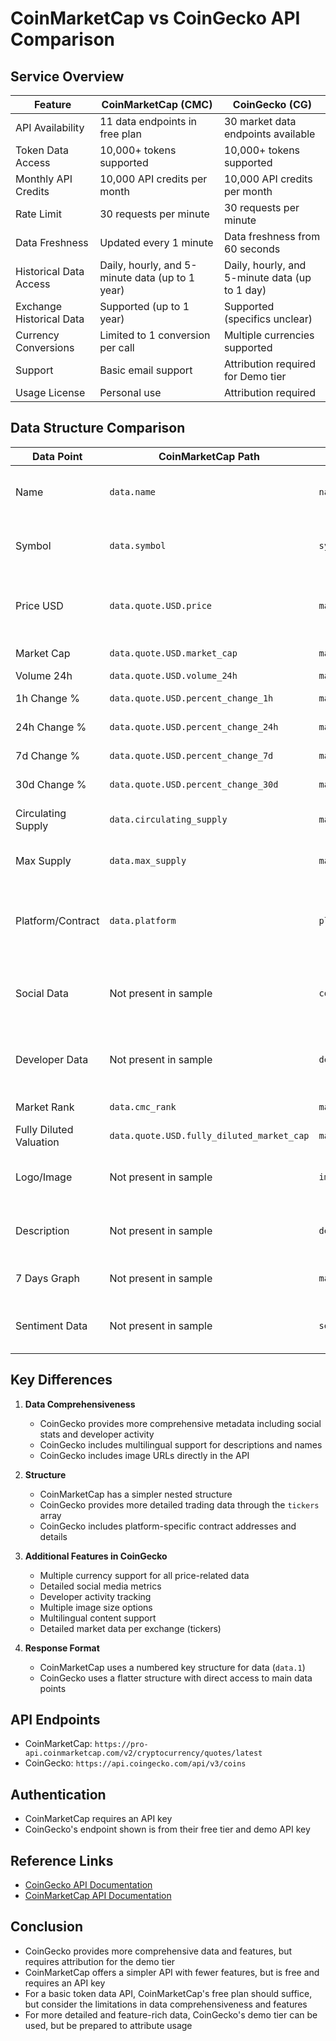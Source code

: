 # CoinMarketCap vs CoinGecko API Comparison

## Service Overview

| Feature                  | CoinMarketCap (CMC)                             | CoinGecko (CG)                                 |
| ------------------------ | ----------------------------------------------- | ---------------------------------------------- |
| API Availability         | 11 data endpoints in free plan                  | 30 market data endpoints available             |
| Token Data Access        | 10,000+ tokens supported                        | 10,000+ tokens supported                       |
| Monthly API Credits      | 10,000 API credits per month                    | 10,000 API credits per month                   |
| Rate Limit               | 30 requests per minute                          | 30 requests per minute                         |
| Data Freshness           | Updated every 1 minute                          | Data freshness from 60 seconds                 |
| Historical Data Access   | Daily, hourly, and 5-minute data (up to 1 year) | Daily, hourly, and 5-minute data (up to 1 day) |
| Exchange Historical Data | Supported (up to 1 year)                        | Supported (specifics unclear)                  |
| Currency Conversions     | Limited to 1 conversion per call                | Multiple currencies supported                  |
| Support                  | Basic email support                             | Attribution required for Demo tier             |
| Usage License            | Personal use                                    | Attribution required                           |

## Data Structure Comparison

| Data Point              | CoinMarketCap Path                        | CoinGecko Path                                            | Notes                                                   |
| ----------------------- | ----------------------------------------- | --------------------------------------------------------- | ------------------------------------------------------- |
| Name                    | `data.name`                               | `name`                                                    | Both provide direct access                              |
| Symbol                  | `data.symbol`                             | `symbol`                                                  | Both provide direct access                              |
| Price USD               | `data.quote.USD.price`                    | `market_data.current_price.usd`                           | CoinGecko provides prices in multiple currencies        |
| Market Cap              | `data.quote.USD.market_cap`               | `market_data.market_cap.usd`                              | Similar structure                                       |
| Volume 24h              | `data.quote.USD.volume_24h`               | `market_data.total_volume.usd`                            | Similar data                                            |
| 1h Change %             | `data.quote.USD.percent_change_1h`        | `market_data.price_change_percentage_1h_in_currency.usd`  | Similar format                                          |
| 24h Change %            | `data.quote.USD.percent_change_24h`       | `market_data.price_change_percentage_24h_in_currency.usd` | Similar format                                          |
| 7d Change %             | `data.quote.USD.percent_change_7d`        | `market_data.price_change_percentage_7d_in_currency.usd`  | Similar format                                          |
| 30d Change %            | `data.quote.USD.percent_change_30d`       | `market_data.price_change_percentage_30d_in_currency.usd` | Similar format                                          |
| Circulating Supply      | `data.circulating_supply`                 | `market_data.circulating_supply`                          | Direct access in both                                   |
| Max Supply              | `data.max_supply`                         | `market_data.max_supply`                                  | Direct access in both                                   |
| Platform/Contract       | `data.platform`                           | `platforms.solana`                                        | CoinGecko provides platform-specific contract addresses |
| Social Data             | Not present in sample                     | `community_data`                                          | CoinGecko provides additional social metrics            |
| Developer Data          | Not present in sample                     | `developer_data`                                          | CoinGecko provides developer activity metrics           |
| Market Rank             | `data.cmc_rank`                           | `market_cap_rank`                                         | Similar concept                                         |
| Fully Diluted Valuation | `data.quote.USD.fully_diluted_market_cap` | `market_data.fully_diluted_valuation.usd`                 | Similar concept                                         |
| Logo/Image              | Not present in sample                     | `image.large/small/thumb`                                 | CoinGecko provides multiple image sizes                 |
| Description             | Not present in sample                     | `description.en`                                          | CoinGecko provides multilingual descriptions            |
| 7 Days Graph            | Not present in sample                     | `market_data.sparkline_7d.price`                          | CoinGecko provides 7 days graph                         |
| Sentiment Data          | Not present in sample                     | `sentiment_votes_up_percentage`                           | CoinGecko provides sentiment data                       |

## Key Differences

1. **Data Comprehensiveness**

    - CoinGecko provides more comprehensive metadata including social stats and developer activity
    - CoinGecko includes multilingual support for descriptions and names
    - CoinGecko includes image URLs directly in the API

2. **Structure**

    - CoinMarketCap has a simpler nested structure
    - CoinGecko provides more detailed trading data through the `tickers` array
    - CoinGecko includes platform-specific contract addresses and details

3. **Additional Features in CoinGecko**

    - Multiple currency support for all price-related data
    - Detailed social media metrics
    - Developer activity tracking
    - Multiple image size options
    - Multilingual content support
    - Detailed market data per exchange (tickers)

4. **Response Format**
    - CoinMarketCap uses a numbered key structure for data (`data.1`)
    - CoinGecko uses a flatter structure with direct access to main data points

## API Endpoints

- CoinMarketCap: `https://pro-api.coinmarketcap.com/v2/cryptocurrency/quotes/latest`
- CoinGecko: `https://api.coingecko.com/api/v3/coins`

## Authentication

- CoinMarketCap requires an API key
- CoinGecko's endpoint shown is from their free tier and demo API key

## Reference Links

- [CoinGecko API Documentation](https://docs.coingecko.com/v3.0.1/reference/coins-id)
- [CoinMarketCap API Documentation](https://coinmarketcap.com/api/documentation/v1/#operation/getV2CryptocurrencyPriceperformancestatsLatest)

## Conclusion

- CoinGecko provides more comprehensive data and features, but requires attribution for the demo tier
- CoinMarketCap offers a simpler API with fewer features, but is free and requires an API key
- For a basic token data API, CoinMarketCap's free plan should suffice, but consider the limitations in data comprehensiveness and features
- For more detailed and feature-rich data, CoinGecko's demo tier can be used, but be prepared to attribute usage
